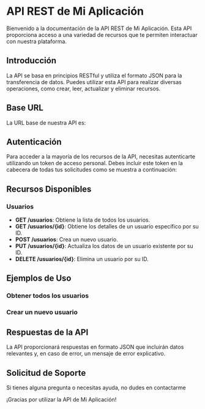 # API REST de Mi Aplicación

Bienvenido a la documentación de la API REST de Mi Aplicación. Esta API proporciona acceso a una variedad de recursos que te permiten interactuar con nuestra plataforma.

## Introducción

La API se basa en principios RESTful y utiliza el formato JSON para la transferencia de datos. Puedes utilizar esta API para realizar diversas operaciones, como crear, leer, actualizar y eliminar recursos.

## Base URL

La URL base de nuestra API es:


## Autenticación

Para acceder a la mayoría de los recursos de la API, necesitas autenticarte utilizando un token de acceso personal. Debes incluir este token en la cabecera de todas tus solicitudes como se muestra a continuación:


## Recursos Disponibles

### Usuarios

- **GET /usuarios**: Obtiene la lista de todos los usuarios.
- **GET /usuarios/{id}**: Obtiene los detalles de un usuario específico por su ID.
- **POST /usuarios**: Crea un nuevo usuario.
- **PUT /usuarios/{id}**: Actualiza los datos de un usuario existente por su ID.
- **DELETE /usuarios/{id}**: Elimina un usuario por su ID.

## Ejemplos de Uso

### Obtener todos los usuarios


### Crear un nuevo usuario


## Respuestas de la API

La API proporcionará respuestas en formato JSON que incluirán datos relevantes y, en caso de error, un mensaje de error explicativo.

## Solicitud de Soporte

Si tienes alguna pregunta o necesitas ayuda, no dudes en contactarme

¡Gracias por utilizar la API de Mi Aplicación!
